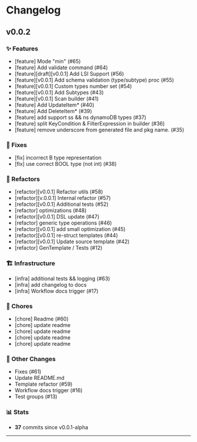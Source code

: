 # Changelog

## v0.0.2

### ✨ Features
- [feature] Mode "min" (#65)
- [feature] Add validate command (#64)
- [feature][draft][v0.0.1] Add LSI Support (#56)
- [feature][v0.0.1] Add schema validation (type/subtype) proc (#55)
- [feature][v0.0.1] Custom types number set (#54)
- [feature][v0.0.1] Add Subtypes (#43)
- [feature][v0.0.1] Scan builder (#41)
- [feature] Add UpdateItem* (#40)
- [feature] Add DeleteItem* (#39)
- [feature] add support ss && ns dynamoDB types (#37)
- [feature] split KeyCondition & FilterExpression in builder (#36)
- [feature] remove underscore from generated file and pkg name. (#35)

### 🐛 Fixes
- [fix] incorrect B type representation
- [fix] use correct BOOL type (not int) (#38)

### 🔧 Refactors
- [refactor][v0.0.1] Refactor utils (#58)
- [refactor][v.0.0.1] Internal refactor (#57)
- [refactor][v0.0.1] Additional tests (#52)
- [refactor] optimizations (#48)
- [refactor][v0.0.1] DSL update (#47)
- [refactor] generic type operations (#46)
- [refactor][v0.0.1] add small optimization (#45)
- [refactor][v0.0.1] re-struct templates (#44)
- [refactor][v0.0.1] Update source template (#42)
- [refactor] GenTemplate / Tests (#12)

### 🏗 Infrastructure
- [infra] additional tests && logging (#63)
- [infra] add changelog to docs
- [infra] Workflow docs trigger (#17)

### 🔩 Chores
- [chore] Readme (#60)
- [chore] update readme
- [chore] update readme
- [chore] update readme
- [chore] update readme

### 📝 Other Changes
- Fixes (#61)
- Update README.md
- Template refactor (#59)
- Workflow docs trigger (#16)
- Test groups (#13)

### 📊 Stats
- **37** commits since v0.0.1-alpha

---

